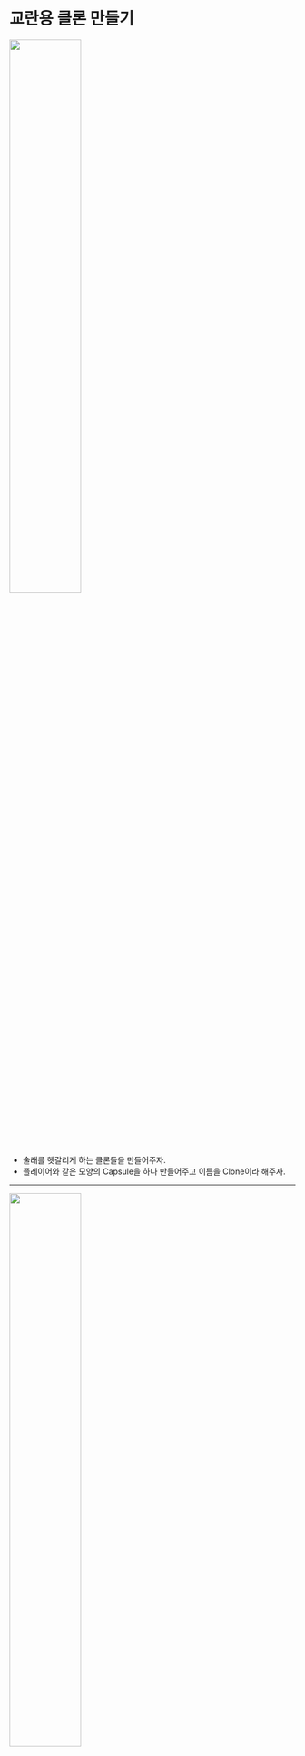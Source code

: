 교란용 클론 만들기
=======================
<img src="https://github.com/isp829/3dunitymulty/blob/master/images/lecture8/lecture8-1/8-1-1.PNG" width="50%">  

* 술래를 헷갈리게 하는 클론들을 만들어주자.  
* 플레이어와 같은 모양의 Capsule을 하나 만들어주고 이름을 Clone이라 해주자. 

----------------------------------------------   
<img src="https://github.com/isp829/3dunitymulty/blob/master/images/lecture8/lecture8-1/8-1-2.PNG" width="50%">  
<img src="https://github.com/isp829/3dunitymulty/blob/master/images/lecture8/lecture8-1/8-1-3.PNG" width="50%">  
<img src="https://github.com/isp829/3dunitymulty/blob/master/images/lecture8/lecture8-1/8-1-4.PNG" width="50%">  

* Clone에 rigidbody, PhotonView, PhotonTransformView, NavMeshAgent를 넣어주자. 
* Rigidbody에서 xyz고정에 xyz축회전도 고정으로 해주자.  
* NavMeshAgent는 클론들이 순찰할때 도움을 준다.  

----------------------------------------------   
<img src="https://github.com/isp829/3dunitymulty/blob/master/images/lecture8/lecture8-1/8-1-5.PNG" width="50%">  

* ClonePatrol스크립트를 만들어준다.  

----------------------------------------------   
<img src="https://github.com/isp829/3dunitymulty/blob/master/images/lecture8/lecture8-1/8-1-6.PNG" width="50%">  

* SpawnManager에서 스폰포인트로 썼던 위치값을 순찰포인트로 해서 계속 순찰하게 코드를 작성해주자.  

----------------------------------------------   
<img src="https://github.com/isp829/3dunitymulty/blob/master/images/lecture8/lecture8-1/8-1-8.png" width="50%">  
<img src="https://github.com/isp829/3dunitymulty/blob/master/images/lecture8/lecture8-1/8-1-7.png" width="50%">  

* Clone 태그를 붙여주고 프리펩화 시켜준다.  

----------------------------------------------   ]
<img src="https://github.com/isp829/3dunitymulty/blob/master/images/lecture8/lecture8-1/8-1-9.png" width="50%">  

* Game Scene에서 지형으로 쓸 물체들을 다 선택해준다.  

----------------------------------------------   
<img src="https://github.com/isp829/3dunitymulty/blob/master/images/lecture8/lecture8-1/8-1-10.PNG" width="50%">  
<img src="https://github.com/isp829/3dunitymulty/blob/master/images/lecture8/lecture8-1/8-1-11.png" width="50%">  

* Navigation에서 object와 Bake 설정을 다해주고 Bake 버튼을 눌러주자.  

----------------------------------------------   
<img src="https://github.com/isp829/3dunitymulty/blob/master/images/lecture8/lecture8-1/8-1-12.PNG" width="50%">  

* 이제 NavMeshAgent가 걸어다닐 수 있는 범위가 색깔로 표현된다.  

----------------------------------------------   
<img src="https://github.com/isp829/3dunitymulty/blob/master/images/lecture8/lecture8-1/8-1-13.PNG" width="50%">  

* Game Scene에 Clone들을 여러개 올려놓고 실행해보면 순찰을 잘하는걸 볼 수 있다.  

----------------------------------------------   
<img src="https://github.com/isp829/3dunitymulty/blob/master/images/lecture8/lecture8-1/8-1-14.PNG" width="50%">  
<img src="https://github.com/isp829/3dunitymulty/blob/master/images/lecture8/lecture8-1/8-1-15.PNG" width="50%">  

* Single Shot Gun 스크립트를 수정해주자.  
* Clone들은 총맞으면 바로 사라지도록 코드를 수정해주자.  
* 또한 술래가 클론인척하는 사람을 맞추면 체력이 회복되도록 코드를 수정해주자.  

----------------------------------------------   
<img src="https://github.com/isp829/3dunitymulty/blob/master/images/lecture8/lecture8-1/8-1-16.png" width="50%"><img src="https://github.com/isp829/3dunitymulty/blob/master/images/lecture8/lecture8-1/8-1-17.png" width="50%">    
<img src="https://github.com/isp829/3dunitymulty/blob/master/images/lecture8/lecture8-1/8-1-18.PNG" width="50%">  

* PlayerController 프리펩에있는 Rifle과 Pistol에 shooter를 추가해주자.  
* PlayerController에 Player태그를 추가해주자.  

----------------------------------------------   
<img src="https://github.com/isp829/3dunitymulty/blob/master/images/lecture8/lecture8-1/8-1-19.PNG" width="50%">  

* 실행해보면 총에 맞으면 Clone들은 사라지고 Player를 맞추면 체력이 회복되는걸 볼 수 있다.  

----------------------------------------------   
```
using Photon.Pun;
using Photon.Realtime;
using System.Collections;
using System.Collections.Generic;
using UnityEngine;
using UnityEngine.AI;

public class ClonePatrol : MonoBehaviour
{
    private NavMeshAgent agent;
    //순찰을 위한 네비게이션 메쉬 에이전트
    PhotonView PV;
    //위치 동기화욤 PV
    void Awake()
    {
        PV = GetComponent<PhotonView>();
        agent = GetComponent<NavMeshAgent>();

    }
    void Start()
    {
        agent.autoBraking = false;
        //순찰 계속함
        GotoNextPoint();
    }
    void GotoNextPoint()
    {
        Transform Patrolpoint = SpawnManager.Instance.GetSpawnpoint();
        //스폰 포인트로 썼던 위치들을 순찰 포인트로 씀
        agent.destination = Patrolpoint.position;
        //네비게이션 다음 목적지를 랜덤 순찰포인트로
    }
    void Update()
    {
        if (!agent.pathPending && agent.remainingDistance < 0.5f)
            GotoNextPoint();
        //근처에가면 다음 목적지로
    }
}
```

* Clone Patrol 스크립트의 전문이다.  

------------------
```
using System.Collections;
using System.Collections.Generic;
using UnityEngine;
using Photon.Pun;

public class SingleShotGun : Gun
//Gun으로부터 정보받기
{
    [SerializeField] Camera cam;
    PhotonView PV;
    public GameObject shooter;
    void Awake()
    {
        PV = GetComponent<PhotonView>();  
    }
    public override void Use()
    {
        Debug.Log("using gun " + itemInfo.itemName);
        Shoot();
    }

    void Shoot()
    {
        Ray ray = cam.ViewportPointToRay(new Vector3(0.5f, 0.5f));
        //카메라로부터 레이저 발사
        ray.origin = cam.transform.position;
        //발사지점 카메라로부터
        if (Physics.Raycast(ray, out RaycastHit hit))
        {
            hit.collider.gameObject.GetComponent<IDamageable>()?.TakeDamage(((GunInfo)itemInfo).damage);
            //레이저에 맞은 물체가 데미지를 입을 수 있는 물체인가? 맞다면 아이템 정보에 맞는 데미지 받기
            if (hit.transform.tag == "Player")
            {
                shooter.GetComponent<PlayerController>()?.TakeDamage(-30);
                //음수값의 데미지를 입으니까 체력 회복이다.
            }
            if (hit.transform.tag == "Clone")
            {
                Destroy(hit.transform.gameObject);
            }
            PV.RPC("RPC_Shoot", RpcTarget.All, hit.point,hit.normal );
            //맞추면 상대방한테 맞았다고 알려주기
        }
    }

    [PunRPC]//Pun Remote Procedure Call의 약자로써 원격제어를 통해 함수를 실행시키는 기능이다.  
    void RPC_Shoot(Vector3 hitPosition,Vector3 hitNoraml) 
    {//hitNormal은 맞는 면이 향하는 방향이다.  
        Collider[] colliders = Physics.OverlapSphere(hitPosition, 0.3f);
        //0.3f 반경내에 collider들을 검출한다. 
        if (colliders.Length != 0)//콜라이더가 존재한다면
        {
            GameObject bulletImpactObj=Instantiate(bulletImpactPrefab, hitPosition + hitNoraml * 0.001f, Quaternion.LookRotation(hitNoraml, Vector3.up) * bulletImpactPrefab.transform.rotation);
            //hitPosition+hitNormal*0.001f를 해주면 총알 자국이 대상표면 보다 아주 살짝 위에있게되서 겹쳐보이지 않는다. 
            Destroy(bulletImpactObj, 10f);
            //총알 자국은 10초후에는 사라진다.  
            bulletImpactObj.transform.SetParent(colliders[0].transform);
            //주변에 있는 콜라이더를 부모로 설정한다.  
            //부모가 사라지면 자식물체들도 다 사라지므로 총알자국만 둥둥떠다니는걸 해결 할 수 있다.  
        }
    }
        
}
```

* Single Shot Gun 스크립트의 전문이다.  

---------------------------   
[목차로](https://github.com/isp829/Unity3DMulti/blob/master/README.md)  
[다음](https://github.com/isp829/Unity3DMulti/blob/master/lecture/lecture9-1.md)  
-----------------------------   

